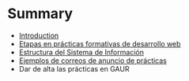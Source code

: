 # Summary

* [Introduction](README.md)
* [Etapas en prácticas formativas de desarrollo web](etapas_en_prácticas_formativas_de_desarrollo_web.md)
* [Estructura del Sistema de Información](estructura_del_sistema_de_informacion.md)
* [Ejemplos de correos de anuncio de prácticas](ejemplos_de_correos_de_anuncio_de_practicas.md)
* Dar de alta las prácticas en GAUR

